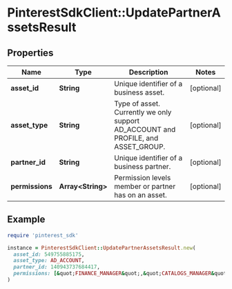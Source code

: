 # PinterestSdkClient::UpdatePartnerAssetsResult

## Properties

| Name | Type | Description | Notes |
| ---- | ---- | ----------- | ----- |
| **asset_id** | **String** | Unique identifier of a business asset. | [optional] |
| **asset_type** | **String** | Type of asset. Currently we only support AD_ACCOUNT and PROFILE, and ASSET_GROUP. | [optional] |
| **partner_id** | **String** | Unique identifier of a business partner. | [optional] |
| **permissions** | **Array&lt;String&gt;** | Permission levels member or partner has on an asset. | [optional] |

## Example

```ruby
require 'pinterest_sdk'

instance = PinterestSdkClient::UpdatePartnerAssetsResult.new(
  asset_id: 549755885175,
  asset_type: AD_ACCOUNT,
  partner_id: 140943737684417,
  permissions: [&quot;FINANCE_MANAGER&quot;,&quot;CATALOGS_MANAGER&quot;,&quot;AUDIENCE_MANAGER&quot;]
)
```

